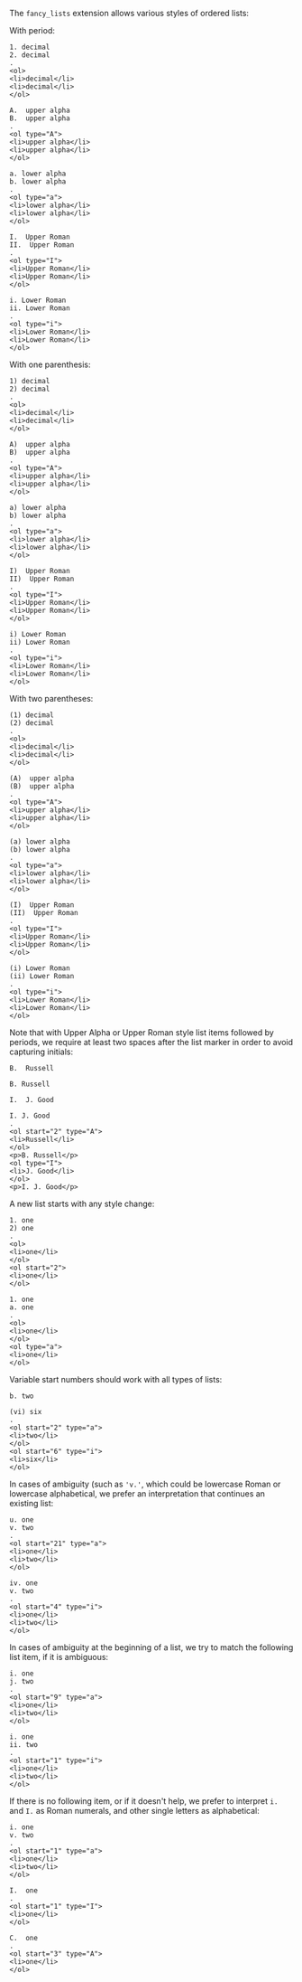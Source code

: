 The `fancy_lists` extension allows various styles of ordered lists:

With period:

```````````````````````````````` example
1. decimal
2. decimal
.
<ol>
<li>decimal</li>
<li>decimal</li>
</ol>
````````````````````````````````

```````````````````````````````` example
A.  upper alpha
B.  upper alpha
.
<ol type="A">
<li>upper alpha</li>
<li>upper alpha</li>
</ol>
````````````````````````````````

```````````````````````````````` example
a. lower alpha
b. lower alpha
.
<ol type="a">
<li>lower alpha</li>
<li>lower alpha</li>
</ol>
````````````````````````````````

```````````````````````````````` example
I.  Upper Roman
II.  Upper Roman
.
<ol type="I">
<li>Upper Roman</li>
<li>Upper Roman</li>
</ol>
````````````````````````````````

```````````````````````````````` example
i. Lower Roman
ii. Lower Roman
.
<ol type="i">
<li>Lower Roman</li>
<li>Lower Roman</li>
</ol>
````````````````````````````````

With one parenthesis:

```````````````````````````````` example
1) decimal
2) decimal
.
<ol>
<li>decimal</li>
<li>decimal</li>
</ol>
````````````````````````````````

```````````````````````````````` example
A)  upper alpha
B)  upper alpha
.
<ol type="A">
<li>upper alpha</li>
<li>upper alpha</li>
</ol>
````````````````````````````````

```````````````````````````````` example
a) lower alpha
b) lower alpha
.
<ol type="a">
<li>lower alpha</li>
<li>lower alpha</li>
</ol>
````````````````````````````````

```````````````````````````````` example
I)  Upper Roman
II)  Upper Roman
.
<ol type="I">
<li>Upper Roman</li>
<li>Upper Roman</li>
</ol>
````````````````````````````````

```````````````````````````````` example
i) Lower Roman
ii) Lower Roman
.
<ol type="i">
<li>Lower Roman</li>
<li>Lower Roman</li>
</ol>
````````````````````````````````

With two parentheses:

```````````````````````````````` example
(1) decimal
(2) decimal
.
<ol>
<li>decimal</li>
<li>decimal</li>
</ol>
````````````````````````````````

```````````````````````````````` example
(A)  upper alpha
(B)  upper alpha
.
<ol type="A">
<li>upper alpha</li>
<li>upper alpha</li>
</ol>
````````````````````````````````

```````````````````````````````` example
(a) lower alpha
(b) lower alpha
.
<ol type="a">
<li>lower alpha</li>
<li>lower alpha</li>
</ol>
````````````````````````````````

```````````````````````````````` example
(I)  Upper Roman
(II)  Upper Roman
.
<ol type="I">
<li>Upper Roman</li>
<li>Upper Roman</li>
</ol>
````````````````````````````````

```````````````````````````````` example
(i) Lower Roman
(ii) Lower Roman
.
<ol type="i">
<li>Lower Roman</li>
<li>Lower Roman</li>
</ol>
````````````````````````````````


Note that with Upper Alpha or Upper Roman style list items
followed by periods, we require at least two spaces after the list
marker in order to avoid capturing initials:

```````````````````````````````` example
B.  Russell

B. Russell

I.  J. Good

I. J. Good
.
<ol start="2" type="A">
<li>Russell</li>
</ol>
<p>B. Russell</p>
<ol type="I">
<li>J. Good</li>
</ol>
<p>I. J. Good</p>
````````````````````````````````

A new list starts with any style change:

```````````````````````````````` example
1. one
2) one
.
<ol>
<li>one</li>
</ol>
<ol start="2">
<li>one</li>
</ol>
````````````````````````````````

```````````````````````````````` example
1. one
a. one
.
<ol>
<li>one</li>
</ol>
<ol type="a">
<li>one</li>
</ol>
````````````````````````````````

Variable start numbers should work with all types of lists:

```````````````````````````````` example
b. two

(vi) six
.
<ol start="2" type="a">
<li>two</li>
</ol>
<ol start="6" type="i">
<li>six</li>
</ol>
````````````````````````````````

In cases of ambiguity (such as `'v.'`, which could be
lowercase Roman or lowercase alphabetical, we prefer an
interpretation that continues an existing list:

```````````````````````````````` example
u. one
v. two
.
<ol start="21" type="a">
<li>one</li>
<li>two</li>
</ol>
````````````````````````````````

```````````````````````````````` example
iv. one
v. two
.
<ol start="4" type="i">
<li>one</li>
<li>two</li>
</ol>
````````````````````````````````

In cases of ambiguity at the beginning of a list, we
try to match the following list item, if it is ambiguous:

```````````````````````````````` example
i. one
j. two
.
<ol start="9" type="a">
<li>one</li>
<li>two</li>
</ol>
````````````````````````````````

```````````````````````````````` example
i. one
ii. two
.
<ol start="1" type="i">
<li>one</li>
<li>two</li>
</ol>
````````````````````````````````

If there is no following item, or if it doesn't help,
we prefer to interpret `i.` and `I.` as Roman numerals,
and other single letters as alphabetical:

```````````````````````````````` example
i. one
v. two
.
<ol start="1" type="a">
<li>one</li>
<li>two</li>
</ol>
````````````````````````````````

```````````````````````````````` example
I.  one
.
<ol start="1" type="I">
<li>one</li>
</ol>
````````````````````````````````

```````````````````````````````` example
C.  one
.
<ol start="3" type="A">
<li>one</li>
</ol>
````````````````````````````````
